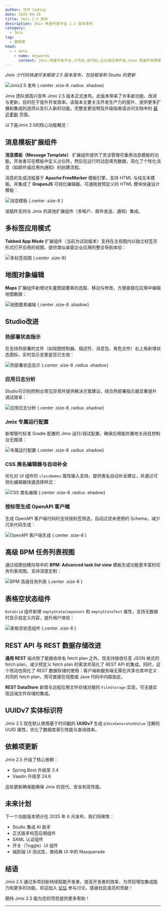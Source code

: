 ```yaml
---
author: 世开 Coding
date: 2025-04-10
title: Jmix 2.5 发布
description: Jmix 快速开发平台 2.5 版本发布
category:
  - Jmix
tag:
  - 里程碑
head:
  - - meta
    - name: keywords
      content: jmix,快速开发平台,少代码,低代码,企业级应用开发,Java 快速开发框架,流行 Java 框架
---
```


_Jmix 少代码快速开发框架 2.5 版本发布，包括框架和 Studio 的更新_

<!-- more -->

![Jmix2.5 发布](https://cdn.abmcode.com/zh-cn/jmix/releases/_media/jmix-2.5/jmix_2.5.png) {.center .size-8 .radius .shadow}

Jmix 团队很高兴宣布 Jmix 2.5 版本正式发布。此版本带来了许多新功能、改进与更新，目的在于提升开发效率。该版本主要关注开发生产力的提升、提供更多扩展和集成的选项以及引入新的功能。完整变更说明及升级指南请访问文档中的 [最近更新](https://docs.jmix.cn/jmix/whats-new/index.html) 页面。

以下是Jmix 2.5的核心功能概览：

消息模板扩展组件
-----------

**消息模板（Message Template）** 扩展组件提供了灵活管理可重用消息模板的功能。开发者可在模板中定义占位符，然后在运行时动态填充数据，简化了个性化消息（如邮件或应用内通知）的创建流程。

消息的生成流程基于 **Apache FreeMarker** 模板引擎，支持 HTML 与纯文本模板。并集成了 **GrapesJS** 可视化编辑器，可通拖放预定义的 HTML 模块快速设计模板：

![消息模板](https://cdn.abmcode.com/zh-cn/jmix/releases/_media/jmix-2.5/msg_tmplt.png) {.center .size-8 }

该插件支持与 Jmix 的其他扩展组件（多租户、邮件发送、通知）集成。

多标签应用模式
---------------------

**Tabbed App Mode** 扩展组件（当前为试验版本）支持在主视图内以独立标签页形式打开应用的视图，提供类似桌面企业应用的整合导航体验：

![多标签视图](https://cdn.abmcode.com/zh-cn/jmix/releases/_media/jmix-2.5/tab_window.png) {.center .size-8}

## 地图对象编辑

**Maps** 扩展组件新增对矢量图层要素的选取、移动与修改，方便直接在应用中编辑地图数据：

![地图要素编辑](https://cdn.abmcode.com/zh-cn/jmix/releases/_media/jmix-2.5/map_edit.gif) {.center .size-8  .shadow}

Studio改进
---------

### 热部署状态指示

在支持热部署的文件（如视图控制器、描述符、消息包、角色文件）右上角新增状态图标，实时显示变更是否已生效：

![热部署状态显示](https://cdn.abmcode.com/zh-cn/jmix/releases/_media/jmix-2.5/hot_deploy.gif) {.center .size-8 .radius .shadow}

### 应用日志分析

Studio可识别控制台常见异常并提供解决方案建议，结合热部署指示器显著提升调试效率：

![应用日志分析](https://cdn.abmcode.com/zh-cn/jmix/releases/_media/jmix-2.5/app_log.png) {.center .size-8 .radius .shadow}

### Jmix 专属运行配置

新增替代标准 Gradle 配置的 Jmix 运行/调试配置，确保应用能优雅地关闭且控制台无报错：

![专属运行配置](https://cdn.abmcode.com/zh-cn/jmix/releases/_media/jmix-2.5/run_dbg.png) {.center .size-8 .radius .shadow}

### CSS 类名编辑器与自动补全

优化对 UI 组件的 `classNames` 属性输入支持，提供类名自动补全建议，并通过可视化编辑器快速选择样式：

![CSS 类名编辑](https://cdn.abmcode.com/zh-cn/jmix/releases/_media/jmix-2.5/class_name_editor.png) {.center .size-8 .radius .shadow}

### 按标签生成 OpenAPI 客户端

生成 OpenAPI 客户端代码时支持按标签筛选，自动过滤未使用的 Schema，减少冗余代码生成：

![OpenAPI 客户端生成](https://cdn.abmcode.com/zh-cn/jmix/releases/_media/jmix-2.5/openapi_client.png) {.center .size-8 }

高级 BPM 任务列表视图
-----------------

通过视图创建向导中的 **BPM: Advanced task list view** 模板生成功能更丰富的任务列表视图，支持深度定制：

![BPM 高级任务列表](https://cdn.abmcode.com/zh-cn/jmix/releases/_media/jmix-2.5/adv_bpm_ui.png) {.center .size-8  }

表格空状态组件
----------------

`DataGrid` 组件新增 `emptyStateComponent` 和 `emptyStateText` 属性，支持无数据时显示自定义内容，提升用户体验：

![表格空状态组件](https://cdn.abmcode.com/zh-cn/jmix/releases/_media/jmix-2.5/dg_empty_state.png) {.center .size-8  }

REST API 与 REST 数据存储改进
--------------------

**通用 REST** 端点除了能接收命名 fetch plan 之外，现支持接收任意 JSON 格式的 fetch plan，减少预定义 fetch plan 的需求并简化了 REST API 的集成。同时，这个改动也简化了 REST 数据存储的使用：客户端和服务端无需在共享仓库中定义共同的 fetch plan，而可直接在视图或 Java 代码中内联指定。

**REST DataStore** 新增与远程应用文件存储对接的 `FileStorage` 实现，可无缝实现远端文件存储的集成。

UUIDv7 实体标识符
--------------

Jmix 2.5 现在默认使用基于时间戳的 **UUIDv7** 生成 `@JmixGeneratedValue` 注解的 UUID 属性，优化了数据库索引性能与查询效率。

依赖项更新
--------

Jmix 2.5 升级了核心依赖：

* Spring Boot 升级至 3.4
* Vaadin 升级至 24.6

这些更新确保能确保 Jmix 的现代、安全和高性能。

未来计划
-------------------

下一个功能版本预计在 2025 年 6 月发布，我们将聚焦：

* Studio 集成 AI 助手
* 正式版多标签应用组件
* SAML 认证组件
* 开关（Toggle）UI 组件
* 端到端 UI 测试库，类经典 UI 中的 Masquerade

结语
----

Jmix 2.5 通过多项创新持续赋能开发者，提高开发者的效率，为项目增加集成能力和更多的功能。欢迎加入 [论坛](https://forum.jmix.cn ) 参与讨论，感谢社区成员的贡献！

期待 Jmix 2.5 能为您的项目提供更多帮助！

--- 
